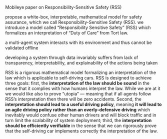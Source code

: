 Mobileye paper on Responsibility-Sensitive Safety (RSS)

propose a white-box, interpretable, mathematical model for safety assurance, which we call Responsibility-Sensitive Safety (RSS).  we introduce a model called “Responsibility Sensitive Safety” (RSS) which formalizes an interpretation of “Duty of Care” from Tort law.

a multi-agent system interacts with its environment and thus cannot be validated offline

developing a system through data invariably suffers from lack of transparency, interpretability, and explainability of the actions being taken

RSS is a rigorous mathematical model formalizing an interpretation of the law which is applicable to self-driving cars. RSS is designed to achieve three goals: first, the __interpretation of the law should be sound__ in the sense that it complies with how humans interpret the law. While we are at it we would like also to prove “utopia” — meaning that if all agents follow RSS’s interpretation then there will be zero accidents. Second, the __interpretation should lead to a useful driving policy__, meaning __it will lead to an agile driving policy rather than an overly-defensive driving__ which inevitably would confuse other human drivers and will block traffic and in turn limit the scalability of system deployment; third, the __interpretation should be efficiently verifiable__ in the sense that we can rigorously prove that the self-driving car implements correctly the interpretation of the law. 
